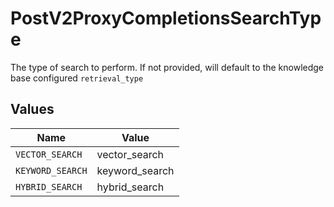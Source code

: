 # PostV2ProxyCompletionsSearchType

The type of search to perform. If not provided, will default to the knowledge base configured `retrieval_type`


## Values

| Name             | Value            |
| ---------------- | ---------------- |
| `VECTOR_SEARCH`  | vector_search    |
| `KEYWORD_SEARCH` | keyword_search   |
| `HYBRID_SEARCH`  | hybrid_search    |